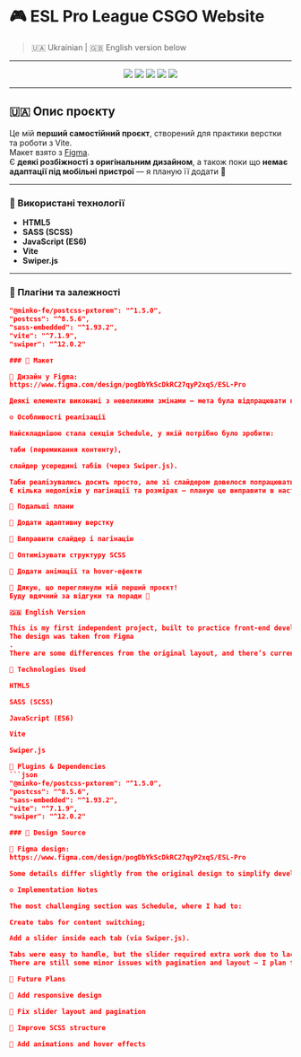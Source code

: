
# 🎮 ESL Pro League CSGO Website

> 🇺🇦 Ukrainian | 🇬🇧 English version below

---

<p align="center">
  <img src="https://img.shields.io/badge/HTML5-E34F26?style=for-the-badge&logo=html5&logoColor=white" />
  <img src="https://img.shields.io/badge/SASS-CC6699?style=for-the-badge&logo=sass&logoColor=white" />
  <img src="https://img.shields.io/badge/JavaScript-F7DF1E?style=for-the-badge&logo=javascript&logoColor=black" />
  <img src="https://img.shields.io/badge/Vite-646CFF?style=for-the-badge&logo=vite&logoColor=white" />
  <img src="https://img.shields.io/badge/Swiper-6332F6?style=for-the-badge&logo=swiper&logoColor=white" />
</p>

---

## 🇺🇦 Опис проєкту

Це мій **перший самостійний проєкт**, створений для практики верстки та роботи з Vite.  
Макет взято з [Figma](https://www.figma.com/design/pogDbYkScDkRC27qyP2xqS/ESL-Pro?node-id=0-1&p=f&t=7gIl05WXnhtTF5Cj-0).  
Є **деякі розбіжності з оригінальним дизайном**, а також поки що **немає адаптації під мобільні пристрої** — я планую її додати 💪

---

### 🧱 Використані технології

- **HTML5**
- **SASS (SCSS)**
- **JavaScript (ES6)**
- **Vite**
- **Swiper.js**

---

### 🔧 Плагіни та залежності

```json
"@minko-fe/postcss-pxtorem": "^1.5.0",
"postcss": "^8.5.6",
"sass-embedded": "^1.93.2",
"vite": "^7.1.9",
"swiper": "^12.0.2"

### 🎨 Макет

📐 Дизайн у Figma:
https://www.figma.com/design/pogDbYkScDkRC27qyP2xqS/ESL-Pro

Деякі елементи виконані з невеликими змінами — мета була відпрацювати практику, а не зробити піксельну копію.

⚙️ Особливості реалізації

Найскладнішою стала секція Schedule, у якій потрібно було зробити:

таби (перемикання контенту),

слайдер усередині табів (через Swiper.js).

Таби реалізувались досить просто, але зі слайдером довелося попрацювати довше через відсутність досвіду.
Є кілька недоліків у пагінації та розмірах — планую це виправити в наступних оновленнях.

💬 Подальші плани

🔹 Додати адаптивну верстку

🔹 Виправити слайдер і пагінацію

🔹 Оптимізувати структуру SCSS

🔹 Додати анімації та hover-ефекти

🧡 Дякую, що переглянули мій перший проєкт!
Буду вдячний за відгуки та поради 🙏

🇬🇧 English Version

This is my first independent project, built to practice front-end development and explore Vite.
The design was taken from Figma
.
There are some differences from the original layout, and there’s currently no responsive version — it will be added later 💪

🧱 Technologies Used

HTML5

SASS (SCSS)

JavaScript (ES6)

Vite

Swiper.js

🔧 Plugins & Dependencies
```json
"@minko-fe/postcss-pxtorem": "^1.5.0",
"postcss": "^8.5.6",
"sass-embedded": "^1.93.2",
"vite": "^7.1.9",
"swiper": "^12.0.2"

### 🎨 Design Source

🎨 Figma design:
https://www.figma.com/design/pogDbYkScDkRC27qyP2xqS/ESL-Pro

Some details differ slightly from the original design to simplify development and focus on practice rather than pixel-perfect accuracy.

⚙️ Implementation Notes

The most challenging section was Schedule, where I had to:

Create tabs for content switching;

Add a slider inside each tab (via Swiper.js).

Tabs were easy to handle, but the slider required extra work due to lack of experience.
There are still some minor issues with pagination and layout — I plan to fix them soon.

💬 Future Plans

🔹 Add responsive design

🔹 Fix slider layout and pagination

🔹 Improve SCSS structure

🔹 Add animations and hover effects
